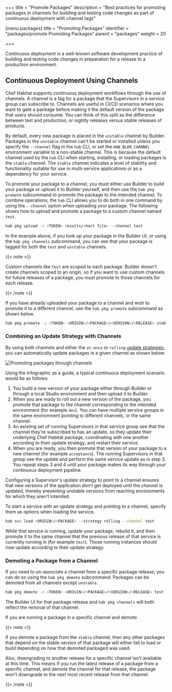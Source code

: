 +++
title = "Promote Packages"
description = "Best practices for promoting packages in channels for building and testing code changes as part of continuous deployment with channel tags"


[menu.packages]
    title = "Promoting Packages"
    identifier = "packages/promote Promoting Packages"
    parent = "packages"
    weight = 20

+++

Continuous deployment is a well-known software development practice of building and testing code changes in preparation for a release to a production environment.

## Continuous Deployment Using Channels

Chef Habitat supports continuous deployment workflows through the use of channels. A channel is a tag for a package that the Supervisors in a service group can subscribe to. Channels are useful in CI/CD scenarios where you want to gate a package before making it the default version of the package that users should consume. You can think of this split as the difference between test and production, or nightly releases versus stable releases of products.

By default, every new package is placed in the `unstable` channel by Builder. Packages in the `unstable` channel can't be started or installed unless you specify the `--channel` flag in the `hab` CLI, or set the `HAB_BLDR_CHANNEL` environment variable to a non-stable channel. This is because the default channel used by the `hab` CLI when starting, installing, or loading packages is the `stable` channel. The `stable` channel indicates a level of stability and functionality suitable for use in multi-service applications or as a dependency for your service.

To promote your package to a channel, you must either use Builder to build your package or upload it to Builder yourself, and then use the `hab pkg promote` subcommand to promote the package to the intended channel. To combine operations, the `hab` CLI allows you to do both in one command by using the `--channel` option when uploading your package. The following shows how to upload and promote a package to a custom channel named `test`.

```bash
hab pkg upload -z <TOKEN> results/<hart file> --channel test
```

In the example above, if you look up your package in the Builder UI, or using the `hab pkg channels` subcommand, you can see that your package is tagged for both the `test` and `unstable` channels.

{{< note >}}

Custom channels like `test` are scoped to each package. Builder doesn't create channels scoped to an origin, so if you want to use custom channels for future releases of a package, you must promote to those channels for each release.

{{< /note >}}

If you have already uploaded your package to a channel and wish to promote it to a different channel, use the `hab pkg promote` subcommand as shown below.

```bash
hab pkg promote -z <TOKEN> <ORIGIN>/<PACKAGE>/<VERSION>/<RELEASE> stable
```

### Combining an Update Strategy with Channels

By using both channels and either the `at-once` or `rolling` [update strategies](#combining-an-update-strategy-with-channels), you can automatically update packages in a given channel as shown below:

![Promoting packages through channels](/images/habitat/habitat-promote-packages-through-channels.png)

Using the infographic as a guide, a typical continuous deployment scenario would be as follows:

1. You build a new version of your package either through Builder or through a local Studio environment and then upload it to Builder.
2. When you are ready to roll out a new version of the package, you promote that package to the channel corresponding to the intended environment (for example `dev`). You can have multiple service groups in the same environment pointing to different channels, or the same channel.
3. An existing set of running Supervisors in that service group see that the channel they're subscribed to has an update, so they update their underlying Chef Habitat package, coordinating with one another according to their update strategy, and restart their service.
4. When you are ready, you then promote that version of your package to a new channel (for example `acceptance`). The running Supervisors in that group see the update and perform the same service update as in step 3. You repeat steps 3 and 4 until your package makes its way through your continuous deployment pipeline.

Configuring a Supervisor's update strategy to point to a channel ensures that new versions of the application don't get deployed until the channel is updated, thereby preventing unstable versions from reaching environments for which they aren't intended.

To start a service with an update strategy and pointing to a channel, specify them as options when loading the service.

```sh
hab svc load <ORIGIN>/<PACKAGE> --strategy rolling --channel test
```

While that service is running, update your package, rebuild it, and then promote it to the same channel that the previous release of that service is currently running in (for example `test`). Those running instances should now update according to their update strategy.

### Demoting a Package from a Channel

If you need to un-associate a channel from a specific package release, you can do so using the `hab pkg demote` subcommand. Packages can be demoted from all channels except `unstable`.

```bash
hab pkg demote -z <TOKEN> <ORIGIN>/<PACKAGE>/<VERSION>/<RELEASE> test
```

The Builder UI for that package release and `hab pkg channels` will both reflect the removal of that channel.

If you are running a package in a specific channel and demote

{{< note >}}

If you demote a package from the `stable` channel, then any other packages that depend on the stable version of that package will either fail to load or build depending on how that demoted packaged was used.

Also, downgrading to another release for a specific channel isn't available at this time. This means if you run the latest release of a package from a specific channel, and demote the channel for that release, the package won't downgrade to the next most recent release from that channel.

{{< /note >}}
